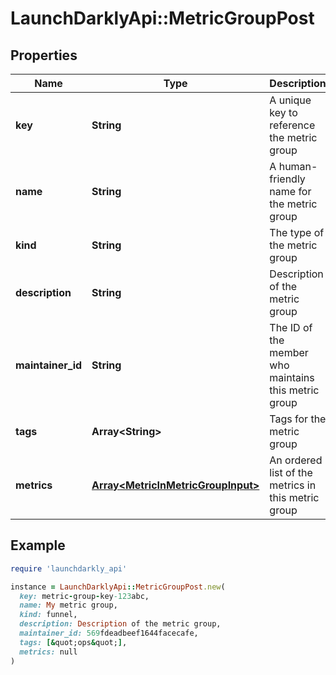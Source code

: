 # LaunchDarklyApi::MetricGroupPost

## Properties

| Name | Type | Description | Notes |
| ---- | ---- | ----------- | ----- |
| **key** | **String** | A unique key to reference the metric group | [optional] |
| **name** | **String** | A human-friendly name for the metric group |  |
| **kind** | **String** | The type of the metric group |  |
| **description** | **String** | Description of the metric group | [optional] |
| **maintainer_id** | **String** | The ID of the member who maintains this metric group |  |
| **tags** | **Array&lt;String&gt;** | Tags for the metric group |  |
| **metrics** | [**Array&lt;MetricInMetricGroupInput&gt;**](MetricInMetricGroupInput.md) | An ordered list of the metrics in this metric group |  |

## Example

```ruby
require 'launchdarkly_api'

instance = LaunchDarklyApi::MetricGroupPost.new(
  key: metric-group-key-123abc,
  name: My metric group,
  kind: funnel,
  description: Description of the metric group,
  maintainer_id: 569fdeadbeef1644facecafe,
  tags: [&quot;ops&quot;],
  metrics: null
)
```

